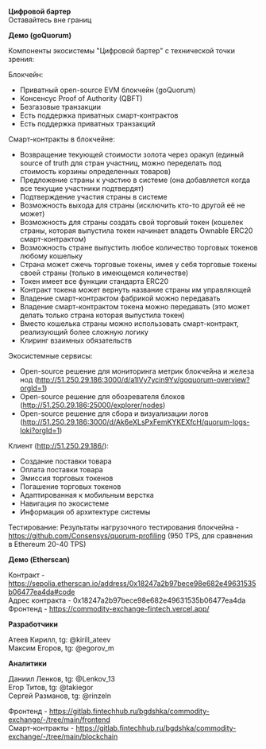 **Цифровой бартер**<br />
Оставайтесь вне границ

**Демо (goQuorum)**

Компоненты экосистемы "Цифровой бартер" с технической точки зрения:

Блокчейн:

- Приватный open-source EVM блокчейн (goQuorum)
- Консенсус Proof of Authority (QBFT)
- Безгазовые транзакции
- Есть поддержка приватных смарт-контрактов
- Есть поддержка приватных транзакций

Смарт-контракты в блокчейне:

- Возвращение текующей стоимости золота через оракул (единый source of truth для стран участниц, можно переделать под стоимость корзины определенных товаров)
- Предложение страны к участию в системе (она добавляется когда все текущие участники подтвердят)
- Подтверждение участия страны в системе
- Возможность выхода для страны (исключить кто-то другой её не может)
- Возможность для страны создать свой торговый токен (кошелек страны, которая выпустила токен начинает владеть Ownable ERC20 смарт-контрактом)
- Возможность стране выпустить любое количество торговых токенов любому кошельку
- Страна может сжечь торговые токены, имея у себя торговые токены своей страны (только в имеющемся количестве)
- Токен имеет все функции стандарта ERC20
- Контракт токена может вернуть название страны им управляющей
- Владение смарт-контрактом фабрикой можно передавать
- Владение смарт-контрактом токена можно передавать (это может делать только страна которая выпустила токен)
- Вместо кошелька страны можно использовать смарт-контракт, реализующий более сложную логику
- Клиринг взаимных обязательств

Экосистемные сервисы:

- Open-source решение для мониторинга метрик блокчейна и железа нод (http://51.250.29.186:3000/d/a1lVy7ycin9Yv/goquorum-overview?orgId=1)
- Open-source решение для обозревателя блоков (http://51.250.29.186:25000/explorer/nodes)
- Open-source решение для сбора и визуализации логов (http://51.250.29.186:3000/d/Ak6eXLsPxFemKYKEXfcH/quorum-logs-loki?orgId=1)

Клиент (http://51.250.29.186/):

- Создание поставки товара
- Оплата поставки товара
- Эмиссия торговых токенов
- Погашение торговых токенов
- Адаптированная к мобильным верстка
- Навигация по экосистеме
- Информация об архитектуре системы

Тестирование:
Результаты нагрузочного тестирования блокчейна - https://github.com/Consensys/quorum-profiling (950 TPS, для сравнения в Ethereum 20-40 TPS)

**Демо (Etherscan)**

Контракт - https://sepolia.etherscan.io/address/0x18247a2b97bece98e682e49631535b06477ea4da#code<br />
Адрес контракта - 0x18247a2b97bece98e682e49631535b06477ea4da<br />
Фронтенд - https://commodity-exchange-fintech.vercel.app/

**Разработчики**

Атеев Кирилл, tg: @kirill_ateev<br />
Максим Егоров, tg: @egorov_m

**Аналитики**

Даниил Ленков, tg: @Lenkov_13<br />
Егор Титов, tg: @takiegor<br />
Сергей Разманов, tg: @rinzeln<br />

Фронтенд - https://gitlab.fintechhub.ru/bgdshka/commodity-exchange/-/tree/main/frontend<br />
Смарт-контракты - https://gitlab.fintechhub.ru/bgdshka/commodity-exchange/-/tree/main/blockchain
